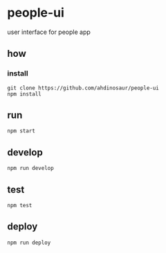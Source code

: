 # people-ui

user interface for people app

## how

### install

```
git clone https://github.com/ahdinosaur/people-ui
npm install
```

## run

```
npm start
```

## develop

```
npm run develop
```

## test

```
npm test
```

## deploy

```
npm run deploy
```
